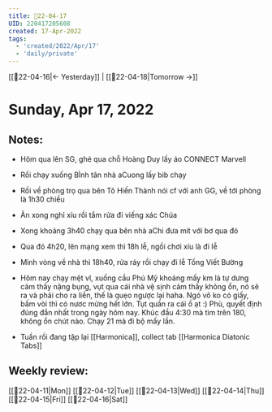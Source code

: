 ```yaml
---
title: 📝22-04-17
UID: 220417205608
created: 17-Apr-2022
tags:
  - 'created/2022/Apr/17'
  - 'daily/private'
---
```

[[📝22-04-16|<- Yesterday]] | [[📝22-04-18|Tomorrow ->]]
# Sunday, Apr 17, 2022

## Notes:
- Hôm qua lên  SG, ghé qua chỗ Hoàng Duy lấy áo CONNECT Marvell
- Rồi chạy xuống BÌnh tân nhà aCuong lấy bib chạy
- Rồi về phòng trọ qua bên Tô Hiến Thành nói cf với anh GG, về tới phòng là 1h30 chiều
- Ăn xong nghỉ xíu rồi tắm rửa đi viếng xác Chúa
- Xong khoảng 3h40 chạy qua bên nhà aChi đưa mít với bơ qua đó
- Qua đó 4h20, lên mạng xem thì 18h lễ, ngồi chơi xíu là đi lễ
- Mình vòng về nhà thì 18h40, rửa ráy rồi chạy đi lễ Tống Viết Bường

- Hôm nay chạy mệt vl, xuống cầu Phú Mỹ khoảng mấy km là tự dưng cảm thấy nặng bụng, vụt qua cái nhà vệ sịnh cảm thấy không ổn, nó sẽ ra và phải cho ra liền, thế là quẹo ngược lại haha. Ngó vô ko có giấy, bấm vòi thì có nươc mừng hết lớn. Tụt quần ra cái ồ ạt :) Phù, quyết định đúng đắn nhất trong ngày hôm nay. Khúc đầu 4:30 mà tim trên 180, không ổn chút nào. Chạy 21 mà đi bộ mấy lần.

- Tuần rồi đang tập lại [[Harmonica]], collect tab [[Harmonica Diatonic Tabs]]

## Weekly review:
[[📝22-04-11|Mon]]
[[📝22-04-12|Tue]]
[[📝22-04-13|Wed]]
[[📝22-04-14|Thu]]
[[📝22-04-15|Fri]]
[[📝22-04-16|Sat]]

